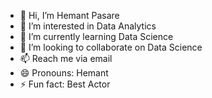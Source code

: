 - 👋 Hi, I’m Hemant Pasare
- 👀 I’m interested in Data Analytics
- 🌱 I’m currently learning Data Science
- 💞️ I’m looking to collaborate on Data Science
- 📫 Reach me via email
- 😄 Pronouns: Hemant
- ⚡ Fun fact: Best Actor

<!---
Hemant755/Hemant755 is a ✨ special ✨ repository because its `README.md` (this file) appears on your GitHub profile.
You can click the Preview link to take a look at your changes.
--->
